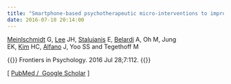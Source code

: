 ```yaml
---
title: "Smartphone-based psychotherapeutic micro-interventions to improve mood in a real-world setting"
date: 2016-07-10 20:14:00
---
```


[Meinlschmidt](http://frontiersin.org/Community/WhosWhoActivity.aspx?sname=GuntherMeinlschmidt&UID=82481) G, [Lee](http://frontiersin.org/Community/WhosWhoActivity.aspx?sname=Jong-HwanLee&UID=99712) JH, [Stalujanis](http://frontiersin.org/Community/WhosWhoActivity.aspx?sname=EstherStalujanis&UID=347122) E, [Belardi](http://frontiersin.org/Community/WhosWhoActivity.aspx?sname=AngeloBelardi&UID=346512) A, Oh M, Jung EK, [Kim](http://frontiersin.org/Community/WhosWhoActivity.aspx?sname=Hyun-ChulKim&UID=346494) HC, [Alfano](http://frontiersin.org/Community/WhosWhoActivity.aspx?sname=JanineAlfano&UID=346505) J, Yoo SS and Tegethoff M

{{<format bright-green>}}
Frontiers in Psychology. 2016 Jul 28;7:112.
{{</format>}}

[ [PubMed](http://www.ncbi.nlm.nih.gov/pubmed/?term=Smartphone-based+psychotherapeutic+micro-interventions+to+improve+mood+in+a+real-world+setting)[ / 
Google Scholar](https://scholar.google.co.kr/scholar?hl=en&q=Smartphone-based+psychotherapeutic+micro-interventions+to+improve+mood+in+a+real-world+setting&btnG=&as_sdt=1%2C5&as_sdtp=) ]

